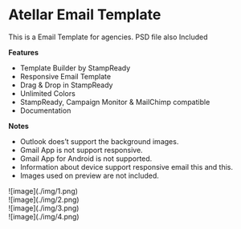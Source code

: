 # Atellar Email Template
 This is a Email Template for agencies. PSD file also Included
<p><strong>Features</strong></p>
<ul>
<li>Template Builder by StampReady</li>
<li>Responsive Email Template</li>
<li>Drag &amp; Drop in StampReady</li>
<li>Unlimited Colors</li>
<li>StampReady, Campaign Monitor &amp; MailChimp compatible</li>
<li>Documentation</li>
</ul>

<p><strong>Notes</strong></p>
<ul>
<li>Outlook does&rsquo;t support the background images.</li>
<li>Gmail App is not support responsive.</li>
<li>Gmail App for Android is not supported.</li>
<li>Information about device support responsive email this and this.</li>
<li>Images used on preview are not included.</li>
</ul>
![image](./img/1.png)<br/>
![image](./img/2.png)<br/>
![image](./img/3.png)<br/>
![image](./img/4.png)<br/>
